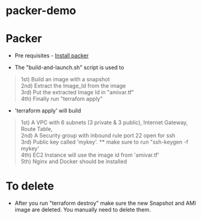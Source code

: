 # packer-demo

# Packer
- Pre requisites - [Install packer](https://learn.hashicorp.com/tutorials/packer/getting-started-install)

- The "build-and-launch.sh" script is used to <br />
> 1st) Build an image with a snapshot <br />
> 2nd) Extract the Image_Id from the image <br />
> 3rd) Put the extracted Image Id in "amivar.tf" <br />
> 4th) Finally run "terrafom apply" <br />
- 'terraform apply' will build <br />
> 1st) A VPC with 6 subnets (3 private & 3 public), Internet Gateway, Route Table, <br />
> 2nd) A Security group with inbound rule port 22 open for ssh <br />
> 3rd) Public key called 'mykey'. ** make sure to run "ssh-keygen -f mykey' <br />
> 4th) EC2 Instance will use the image id from 'amivar.tf' <br />
> 5th) Nginx and Docker should be installed <br />


# To delete
- After you run "terraform destroy" make sure the new Snapshot and AMI image are deleted. You manually need to delete them.
